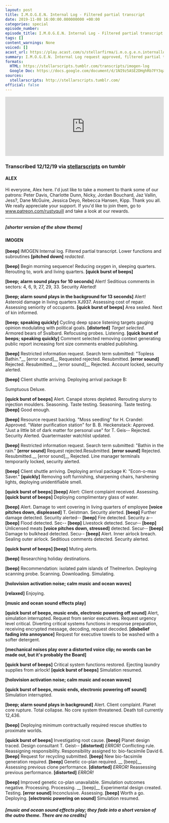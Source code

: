 ```yaml
---
layout: post
title: I.M.O.G.E.N. Internal Log - Filtered partial transcript
date: 2019-11-08 16:00:00.000000000 +00:00
categories: special
episode_number: 
episode_title: I.M.O.G.E.N. Internal Log - Filtered partial transcript
tags: []
content_warnings: None
voiced: []
acast_url: https://play.acast.com/s/stellarfirma/i.m.o.g.e.n.internallog-filteredpartialtranscript
summary: I.M.O.G.E.N. Internal Log request approved, filtered partial transcript provided. <br/><br/>All redactions and amendments must be submitted to the sub-committee for partial transcript redactions (disbanded). <br/><br/>This log may not be distributed to anyone for any reason or under any circumstances. If found return to an official representative of Stellar Firma Ltd. and redact any remaining memories.
formats:
  HTML: https://stellarscripts.tumblr.com/transcripts/imogen-log
  Google Doc: https://docs.google.com/document/d/1NI9z5ASE2DHghRb7FY3qa9oh7clOqFzoGH-d9pALLJ4/edit
sources:
  stellarscripts: http://stellarscripts.tumblr.com/
official: false
---
```


<iframe title="Embed Player" width="100%" height="188px" src="https://embed.acast.com/stellarfirma/i.m.o.g.e.n.internallog-filteredpartialtranscript" scrolling="no" frameBorder="0" style="border:none;overflow:hidden;"></iframe>

### Transcribed 12/12/19 via [stellarscripts](https://stellarscripts.tumblr.com/) on tumblr

#### ALEX

Hi everyone, Alex here. I'd just like to take a moment to thank some of our patrons: Peter Davis, Charlotte Dunn, Nicky, Jordan Bouchard, Jaz Vallin, Jess?, Dane McGuire, Jessica Deyo, Rebecca Hansen, Kipp. Thank you all. We really appreciate your support. If you'd like to join them, go to www.patreon.com/rustyquill and take a look at our rewards.

------

##### [shorter version of the show theme]

#### IMOGEN

__[beep]__ IMOGEN Internal log. Filtered partial transcript. Lower functions and subroutines __[pitched down]__ *redacted*.

__[beep]__ Begin morning sequence! Reducing oxygen in, sleeping quarters. Rerouting to, work and living quarters. __[quick burst of beeps]__

__[beep; alarm sound plays for 10 seconds]__ Alert! Seditious comments in sectors: 4, 6, 9, 27, 29, 33. Security Alerted!

__[beep; alarm sound plays in the background for 13 seconds]__ Alert! Asteroid damage in living quarters XJ937. Assessing cost of repair. Assessing seniority of occupants. __[quick burst of beeps]__ Area sealed. Next of kin informed.

__[beep; speaking quickly]__ Cycling deep space listening targets gauging opinion modulating with political goals. __[distorted]__ *Target selected.* Armored bears of Svalbard. Refocusing probes. Listening. __[quick burst of beeps; speaking quickly]__ Comment selected removing context generating public report increasing font size comments enabled publishing.

__[beep]__ Restricted information request. Search term submitted: "Topless Bathin."__ [error sound]__ Requested rejected. Resubmitted. __[error sound]__ Rejected. Resubmitted.__ [error sound]__ Rejected. Account locked, security alerted.

__[beep]__ Client shuttle arriving. Deploying arrival package B:

Sumptuous Deluxe.

__[quick burst of beeps]__ Alert. Canapé stores depleted. Rerouting slurry to injection moulders. Seasoning. Taste testing. Seasoning. Taste testing. __[beep]__ Good enough.

__[beep]__ Resource request backlog. "Moss seedling" for H. Crandel: Approved. "Water purification station" for B. B. Heckenstack: Approved. "Just a little bit of dark matter for personal use" for T. Geis-- Rejected. Security Alerted. Quartermaster watchlist updated.

__[beep]__ Restricted information request. Search term submitted: "Bathin in the rain." __[error sound]__ Request rejected.Resubmitted. __[error sound]__ Rejected. Resubmitted.__ [error sound]__ Rejected. Line manager terminals temporarily locked, security alerted.

__[beep]__ Client shuttle arriving. Deploying arrival package K: "Econ-o-max Saver." __[quickly]__ Removing soft furnishing, sharpening chairs, harshening lights, deploying unidentifiable smell.

__[quick burst of beeps] [beep]__ Alert: Client complaint received. Assessing.__[quick burst of beeps]__ Deploying complimentary glass of water.

__[beep]__ Alert. Damage to vent covering in living quarters of employee __[voice pitches down, displeased]__ T. Geistman. Security alerted. __[beep]__ Further damage detected. Security alerted-- __[beep]__ Fire detected. Security a-- __[beep]__ Flood detected. Sec-- __[beep]__ Livestock detected. Secur-- __[beep]__ Unlicensed meats __[voice pitches down, stressed]__ detected. Secur-- __[beep]__ Damage to bulkhead detected. Secu-- __[beep]__ Alert. Inner airlock breach. Sealing outer airlock. Seditious comments detected. Security alerted.

__[quick burst of beeps] [beep]__ Muting alerts.

__[beep]__ Researching holiday destinations.

__[beep]__ Recommendation: isolated palm islands of Thelmerlon. Deploying scanning probe. Scanning. Downloading. Simulating.

__[holovision activation noise; calm music and ocean waves]__

__[relaxed]__ Enjoying.

__[music and ocean sound effects play]__

__[quick burst of beeps, music ends, electronic powering off sound]__ Alert, simulation interrupted. Request from senior executives. Request urgency level critical. Diverting critical systems functions in response preparation, receiving encrypted message, decoding, request decoded. __[disbelief fading into annoyance]__ Request for executive towels to be washed with a softer detergent.

__[mechanical noises play over a distorted voice clip; no words can be made out, but it's probably the Board]__

__[quick burst of beeps]__ Critical system functions restored. Ejecting laundry supplies from airlock! __[quick burst of beeps]__ Simulation resumed.

__[holovision activation noise; calm music and ocean waves]__

__[quick burst of beeps, music ends, electronic powering off sound]__ Simulation interrupted.

__[beep; alarm sound plays in background]__ Alert. Client complaint. Planet core rupture. Total collapse. No core system threatened. Death toll currently 12,436.

__[beep]__ Deploying minimum contractually required rescue shuttles to proximate worlds.

__[quick burst of beeps]__ Investigating root cause. __[beep]__ Planet design traced. Design consultant T. Geist-- __[distorted]__ *ERROR!* Conflicting rule. Reassigning responsibility. Responsibility assigned to: bio-facsimile David 6. __[beep]__ Request for recycling submitted. __[beep]__ New bio-facsimile generation required. __[beep]__ Genetic co-plan required. __ [beep]__ Assessing previous clone performance. __[distorted]__ *ERROR!* Reassessing previous performance. __[distorted]__ *ERROR!*

__[beep]__ Improved genetic co-plan unavailable. Simulation outcomes negative. Processing. Processing. __ [beep]__ Experimental design created. Testing. __[error sound]__ Inconclusive. Assessing. __[beep]__ Worth a go. Deploying. __[electronic powering on sound]__ Simulation resumed.

##### [music and ocean sound effects play; they fade into a short version of the outro theme. There are no credits]
